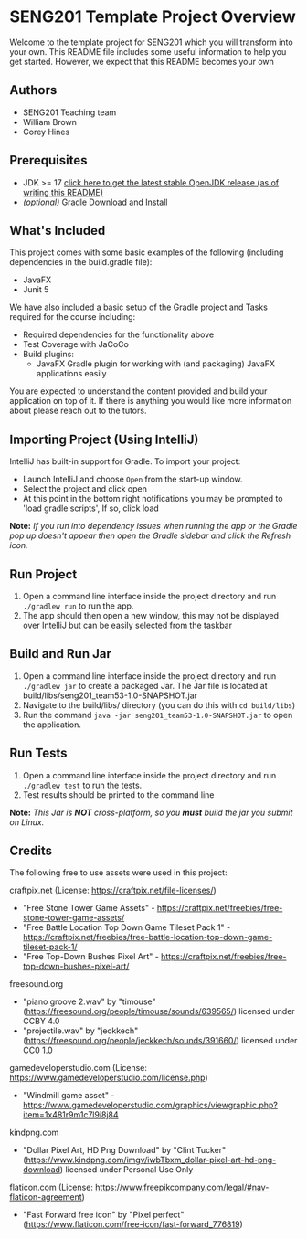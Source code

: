 # SENG201 Template Project Overview
Welcome to the template project for SENG201 which you will transform into your own.
This README file includes some useful information to help you get started.
However, we expect that this README becomes your own

## Authors
- SENG201 Teaching team
- William Brown
- Corey Hines

## Prerequisites
- JDK >= 17 [click here to get the latest stable OpenJDK release (as of writing this README)](https://jdk.java.net/18/)
- *(optional)* Gradle [Download](https://gradle.org/releases/) and [Install](https://gradle.org/install/)


## What's Included
This project comes with some basic examples of the following (including dependencies in the build.gradle file):
- JavaFX
- Junit 5

We have also included a basic setup of the Gradle project and Tasks required for the course including:
- Required dependencies for the functionality above
- Test Coverage with JaCoCo
- Build plugins:
    - JavaFX Gradle plugin for working with (and packaging) JavaFX applications easily

You are expected to understand the content provided and build your application on top of it. If there is anything you
would like more information about please reach out to the tutors.

## Importing Project (Using IntelliJ)
IntelliJ has built-in support for Gradle. To import your project:

- Launch IntelliJ and choose `Open` from the start-up window.
- Select the project and click open
- At this point in the bottom right notifications you may be prompted to 'load gradle scripts', If so, click load

**Note:** *If you run into dependency issues when running the app or the Gradle pop up doesn't appear then open the Gradle sidebar and click the Refresh icon.*

## Run Project 
1. Open a command line interface inside the project directory and run `./gradlew run` to run the app.
2. The app should then open a new window, this may not be displayed over IntelliJ but can be easily selected from the taskbar

## Build and Run Jar
1. Open a command line interface inside the project directory and run `./gradlew jar` to create a packaged Jar. The Jar file is located at build/libs/seng201_team53-1.0-SNAPSHOT.jar
2. Navigate to the build/libs/ directory (you can do this with `cd build/libs`)
3. Run the command `java -jar seng201_team53-1.0-SNAPSHOT.jar` to open the application.

## Run Tests
1. Open a command line interface inside the project directory and run `./gradlew test` to run the tests.
2. Test results should be printed to the command line

**Note:** *This Jar is **NOT** cross-platform, so you **must** build the jar you submit on Linux.* 


## Credits 
The following free to use assets were used in this project:

craftpix.net (License: https://craftpix.net/file-licenses/)
- "Free Stone Tower Game Assets" - https://craftpix.net/freebies/free-stone-tower-game-assets/  
- "Free Battle Location Top Down Game Tileset Pack 1" - https://craftpix.net/freebies/free-battle-location-top-down-game-tileset-pack-1/
- "Free Top-Down Bushes Pixel Art" - https://craftpix.net/freebies/free-top-down-bushes-pixel-art/

freesound.org
- "piano groove 2.wav" by "timouse" (https://freesound.org/people/timouse/sounds/639565/) licensed under CCBY 4.0
- "projectile.wav" by "jeckkech" (https://freesound.org/people/jeckkech/sounds/391660/) licensed under CC0 1.0

gamedeveloperstudio.com (License: https://www.gamedeveloperstudio.com/license.php)
- "Windmill game asset" - https://www.gamedeveloperstudio.com/graphics/viewgraphic.php?item=1x481r9m1c7l9i8j84

kindpng.com
- "Dollar Pixel Art, HD Png Download" by "Clint Tucker" (https://www.kindpng.com/imgv/iwbTbxm_dollar-pixel-art-hd-png-download) licensed under Personal Use Only

flaticon.com (License: https://www.freepikcompany.com/legal/#nav-flaticon-agreement)
- "Fast Forward free icon" by "Pixel perfect" (https://www.flaticon.com/free-icon/fast-forward_776819)